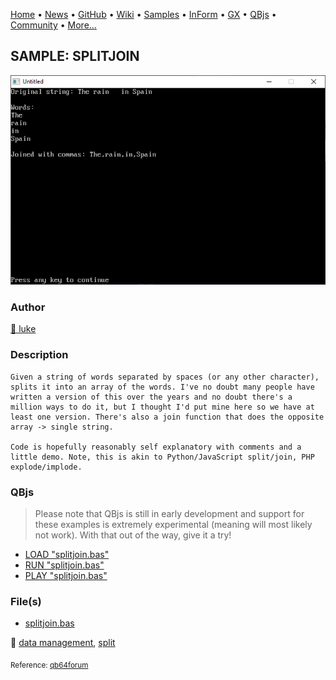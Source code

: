 [Home](https://qb64.com) • [News](../../news.md) • [GitHub](https://github.com/QB64Official/qb64) • [Wiki](https://github.com/QB64Official/qb64/wiki) • [Samples](../../samples.md) • [InForm](../../inform.md) • [GX](../../gx.md) • [QBjs](../../qbjs.md) • [Community](../../community.md) • [More...](../../more.md)

## SAMPLE: SPLITJOIN

![screenshot.png](img/screenshot.png)

### Author

[🐝 luke](../luke.md) 

### Description

```text
Given a string of words separated by spaces (or any other character), splits it into an array of the words. I've no doubt many people have written a version of this over the years and no doubt there's a million ways to do it, but I thought I'd put mine here so we have at least one version. There's also a join function that does the opposite array -> single string.

Code is hopefully reasonably self explanatory with comments and a little demo. Note, this is akin to Python/JavaScript split/join, PHP explode/implode.
```

### QBjs

> Please note that QBjs is still in early development and support for these examples is extremely experimental (meaning will most likely not work). With that out of the way, give it a try!

* [LOAD "splitjoin.bas"](https://v6p9d9t4.ssl.hwcdn.net/html/6029471/index.html?src=https://qb64.com/samples/splitjoin/src/splitjoin.bas)
* [RUN "splitjoin.bas"](https://v6p9d9t4.ssl.hwcdn.net/html/6029471/index.html?mode=auto&src=https://qb64.com/samples/splitjoin/src/splitjoin.bas)
* [PLAY "splitjoin.bas"](https://v6p9d9t4.ssl.hwcdn.net/html/6029471/index.html?mode=play&src=https://qb64.com/samples/splitjoin/src/splitjoin.bas)

### File(s)

* [splitjoin.bas](src/splitjoin.bas)

🔗 [data management](../data-management.md), [split](../split.md)


<sub>Reference: [qb64forum](https://qb64forum.alephc.xyz/index.php?topic=1073.0) </sub>

